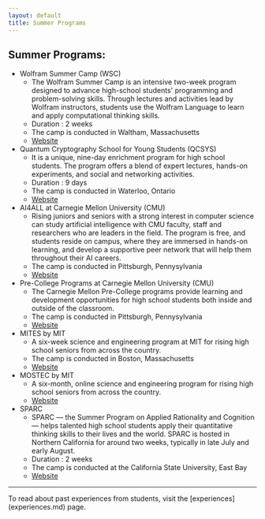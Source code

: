 ```yaml
---
layout: default
title: Summer Programs
---
```


## Summer Programs:
- Wolfram Summer Camp (WSC)
    - The Wolfram Summer Camp is an intensive two-week program designed to advance high-school students' programming and problem-solving skills. Through lectures and activities lead by Wolfram instructors, students use the Wolfram Language to learn and apply computational thinking skills.
    - Duration : 2 weeks
    - The camp is conducted in Waltham, Massachusetts
    - [Website](https://education.wolfram.com/summer/camp/)
- Quantum Cryptography School for Young Students (QCSYS)
    - It is a unique, nine-day enrichment program for high school students. The program offers a blend of expert lectures, hands-on experiments, and social and networking activities.
    - Duration : 9 days
    - The camp is conducted in Waterloo, Ontario
    - [Website](https://uwaterloo.ca/institute-for-quantum-computing/programs/qcsys)
- AI4ALL at Carnegie Mellon University (CMU)
    - Rising juniors and seniors with a strong interest in computer science can study artificial intelligence with CMU faculty, staff and researchers who are leaders in the field. The program is free, and students reside on campus, where they are immersed in hands-on learning, and develop a supportive peer network that will help them throughout their AI careers.
    - The camp is conducted in Pittsburgh, Pennysylvania
    - [Website](https://www.cs.cmu.edu/ai4all-cmu)
- Pre-College Programs at Carnegie Mellon University (CMU)
    - The Carnegie Mellon Pre-College programs provide learning and development opportunities for high school students both inside and outside of the classroom. 
    - The camp is conducted in Pittsburgh, Pennysylvania
    - [Website](https://www.cmu.edu/pre-college/)
- MITES by MIT
    - A six-week science and engineering program at MIT for rising high school seniors from across the country.
    - The camp is conducted in Boston, Massachusetts
    - [Website](https://oeop.mit.edu/programs/mites)
- MOSTEC by MIT
    - A six-month, online science and engineering program for rising high school seniors from across the country. 
    - [Website](https://oeop.mit.edu/programs/mostec)
- SPARC
    - SPARC — the Summer Program on Applied Rationality and Cognition — helps talented high school students apply their quantitative thinking skills to their lives and the world. SPARC is hosted in Northern California for around two weeks, typically in late July and early August.
    - Duration : 2 weeks
    - The camp is conducted at the California State University, East Bay
    - [Website](https://sparc-camp.org/)

***
To read about past experiences from students, visit the [experiences] (experiences.md) page.

